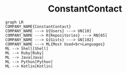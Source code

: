 <h1 align="center">ConstantContact</h1>

```mermaid
graph LR
COMPANY_NAME{ConstantContact}
COMPANY_NAME ---> U{Users} ---> UN[10]
COMPANY_NAME ---> R{Repositories} ---> RN[65]
COMPANY_NAME ---> G{Gists} ---> GN[102]
COMPANY_NAME ---> ML{Most Used<br>Languages}
ML --> Shell[Shell]
ML --> Ruby[Ruby]
ML --> Java[Java]
ML --> Python[Python]
ML --> Kotlin[Kotlin]
```
